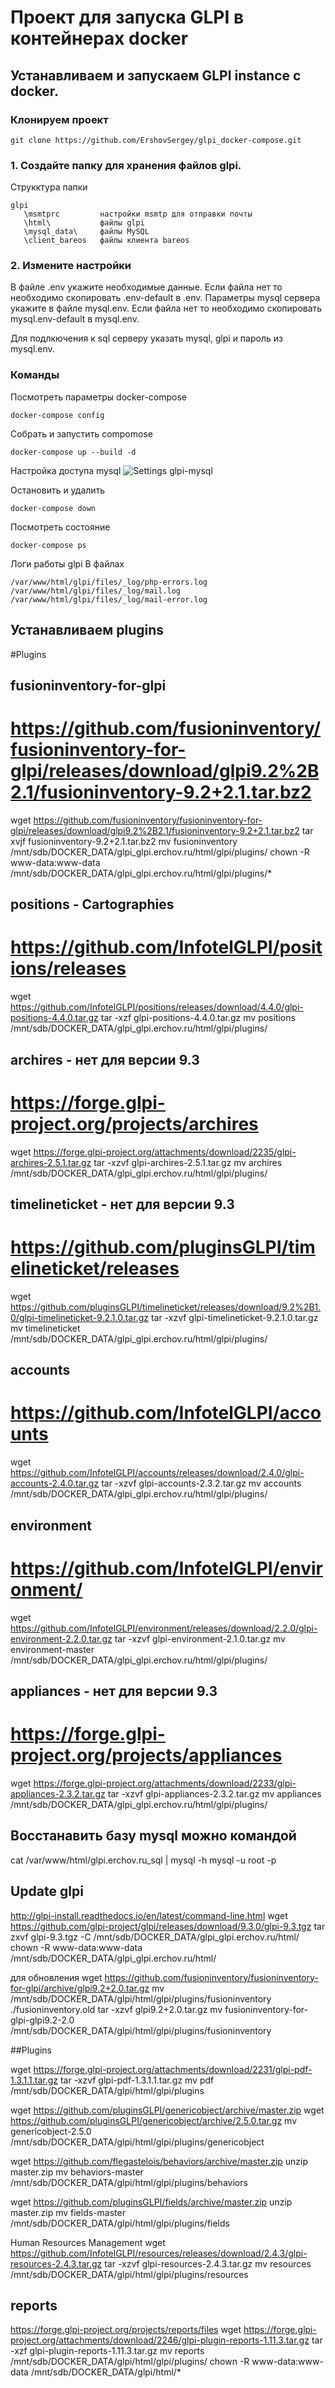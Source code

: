 # Проект для запуска GLPI в контейнерах docker

## Устанавливаем и запускаем GLPI instance с docker.
### Клонируем проект
```shell
git clone https://github.com/ErshovSergey/glpi_docker-compose.git
```

### 1. Создайте папку для хранения файлов glpi.
Струкктура папки
```shell
glpi
   \msmtprc         настройки msmtp для отправки почты
   \html\           файлы glpi
   \mysql_data\     файлы MySQL
   \client_bareos   файлы клиента bareos 
```

### 2. Измените настройки
В файле .env укажите необходимые данные. Если файла нет то необходимо скопировать .env-default в .env.
Параметры mysql сервера укажите в файле mysql.env. Если файла нет то необходимо скопировать mysql.env-default в mysql.env.

Для подлкючения к sql серверу указать mysql, glpi и пароль из mysql.env.

### Команды
Посмотреть параметры docker-compose
```shell
docker-compose config
```
Собрать и запустить compomose
```shell
docker-compose up --build -d
```
Настройка доступа mysql 
![Settings glpi-mysql](./glpi-mysql_settings.png)

Остановить и удалить 
```shell
docker-compose down
```
Посмотреть состояние
```shell
docker-compose ps
```
Логи работы glpi
В файлах 
```
/var/www/html/glpi/files/_log/php-errors.log
/var/www/html/glpi/files/_log/mail.log
/var/www/html/glpi/files/_log/mail-error.log
```

## Устанавливаем plugins
#Plugins

## fusioninventory-for-glpi 
# 
# https://github.com/fusioninventory/fusioninventory-for-glpi/releases/download/glpi9.2%2B2.1/fusioninventory-9.2+2.1.tar.bz2
wget https://github.com/fusioninventory/fusioninventory-for-glpi/releases/download/glpi9.2%2B2.1/fusioninventory-9.2+2.1.tar.bz2
tar xvjf  fusioninventory-9.2+2.1.tar.bz2
mv fusioninventory /mnt/sdb/DOCKER_DATA/glpi_glpi.erchov.ru/html/glpi/plugins/
chown -R www-data:www-data /mnt/sdb/DOCKER_DATA/glpi_glpi.erchov.ru/html/glpi/plugins/*

## positions - Cartographies
# https://github.com/InfotelGLPI/positions/releases
wget https://github.com/InfotelGLPI/positions/releases/download/4.4.0/glpi-positions-4.4.0.tar.gz
tar -xzf glpi-positions-4.4.0.tar.gz
mv positions /mnt/sdb/DOCKER_DATA/glpi_glpi.erchov.ru/html/glpi/plugins/

## archires - нет для версии 9.3
# https://forge.glpi-project.org/projects/archires
wget https://forge.glpi-project.org/attachments/download/2235/glpi-archires-2.5.1.tar.gz
tar -xzvf glpi-archires-2.5.1.tar.gz
mv archires /mnt/sdb/DOCKER_DATA/glpi_glpi.erchov.ru/html/glpi/plugins/

## timelineticket - нет для версии 9.3
# https://github.com/pluginsGLPI/timelineticket/releases
wget https://github.com/pluginsGLPI/timelineticket/releases/download/9.2%2B1.0/glpi-timelineticket-9.2.1.0.tar.gz
tar -xzvf glpi-timelineticket-9.2.1.0.tar.gz
mv timelineticket /mnt/sdb/DOCKER_DATA/glpi_glpi.erchov.ru/html/glpi/plugins/

##  accounts
# https://github.com/InfotelGLPI/accounts
wget https://github.com/InfotelGLPI/accounts/releases/download/2.4.0/glpi-accounts-2.4.0.tar.gz
tar -xzvf glpi-accounts-2.3.2.tar.gz
mv accounts /mnt/sdb/DOCKER_DATA/glpi_glpi.erchov.ru/html/glpi/plugins/

## environment
# https://github.com/InfotelGLPI/environment/
wget https://github.com/InfotelGLPI/environment/releases/download/2.2.0/glpi-environment-2.2.0.tar.gz
tar -xzvf glpi-environment-2.1.0.tar.gz
mv environment-master /mnt/sdb/DOCKER_DATA/glpi_glpi.erchov.ru/html/glpi/plugins/
	
## appliances - нет для версии 9.3
# https://forge.glpi-project.org/projects/appliances
wget https://forge.glpi-project.org/attachments/download/2233/glpi-appliances-2.3.2.tar.gz
tar -xzvf glpi-appliances-2.3.2.tar.gz
mv appliances /mnt/sdb/DOCKER_DATA/glpi_glpi.erchov.ru/html/glpi/plugins/



## Восстанавить базу mysql можно командой
cat /var/www/html/glpi.erchov.ru_sql | mysql -h mysql -u root -p





## Update glpi
http://glpi-install.readthedocs.io/en/latest/command-line.html
wget https://github.com/glpi-project/glpi/releases/download/9.3.0/glpi-9.3.tgz
tar zxvf glpi-9.3.tgz -C /mnt/sdb/DOCKER_DATA/glpi_glpi.erchov.ru/html/
chown -R www-data:www-data /mnt/sdb/DOCKER_DATA/glpi_glpi.erchov.ru/html/







для обновления
wget https://github.com/fusioninventory/fusioninventory-for-glpi/archive/glpi9.2+2.0.tar.gz
mv /mnt/sdb/DOCKER_DATA/glpi/html/glpi/plugins/fusioninventory ./fusioninventory.old
tar -xzvf glpi9.2+2.0.tar.gz
mv fusioninventory-for-glpi-glpi9.2-2.0 /mnt/sdb/DOCKER_DATA/glpi/html/glpi/plugins/fusioninventory

##Plugins


wget https://forge.glpi-project.org/attachments/download/2231/glpi-pdf-1.3.1.1.tar.gz
tar -xzvf glpi-pdf-1.3.1.1.tar.gz
mv pdf /mnt/sdb/DOCKER_DATA/glpi/html/glpi/plugins


wget https://github.com/pluginsGLPI/genericobject/archive/master.zip
wget https://github.com/pluginsGLPI/genericobject/archive/2.5.0.tar.gz
mv genericobject-2.5.0 /mnt/sdb/DOCKER_DATA/glpi/html/glpi/plugins/genericobject

wget https://github.com/flegastelois/behaviors/archive/master.zip
unzip master.zip
mv behaviors-master /mnt/sdb/DOCKER_DATA/glpi/html/glpi/plugins/behaviors

wget https://github.com/pluginsGLPI/fields/archive/master.zip
unzip master.zip
mv fields-master /mnt/sdb/DOCKER_DATA/glpi/html/glpi/plugins/fields



Human Resources Management
wget https://github.com/InfotelGLPI/resources/releases/download/2.4.3/glpi-resources-2.4.3.tar.gz
tar -xzvf glpi-resources-2.4.3.tar.gz
mv resources /mnt/sdb/DOCKER_DATA/glpi/html/glpi/plugins/resources

## reports
https://forge.glpi-project.org/projects/reports/files
wget https://forge.glpi-project.org/attachments/download/2246/glpi-plugin-reports-1.11.3.tar.gz
tar -xzf glpi-plugin-reports-1.11.3.tar.gz
mv reports /mnt/sdb/DOCKER_DATA/glpi/html/glpi/plugins/
chown -R www-data:www-data /mnt/sdb/DOCKER_DATA/glpi/html/*


